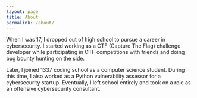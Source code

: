 ```yaml
---
layout: page
title: About
permalink: /about/
---
```


When I was 17, I dropped out of high school to pursue a career in cybersecurity. I started working as a CTF (Capture The Flag) challenge developer while participating in CTF competitions with friends and doing bug bounty hunting on the side.

Later, I joined 1337 coding school as a computer science student. During this time, I also worked as a Python vulnerability assessor for a cybersecurity startup. Eventually, I left school entirely and took on a role as an offensive cybersecurity consultant.
